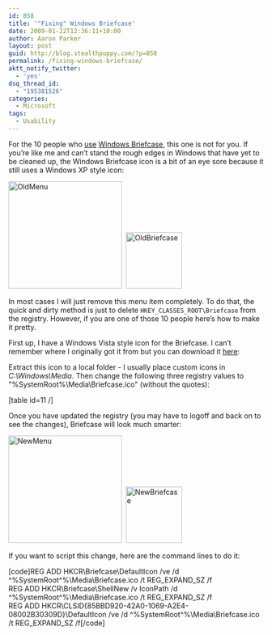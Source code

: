 ```yaml
---
id: 858
title: '"Fixing" Windows Briefcase'
date: 2009-01-22T12:36:11+10:00
author: Aaron Parker
layout: post
guid: http://blog.stealthpuppy.com/?p=858
permalink: /fixing-windows-briefcase/
aktt_notify_twitter:
  - 'yes'
dsq_thread_id:
  - "195381526"
categories:
  - Microsoft
tags:
  - Usability
---
```

For the 10 people who [use](http://support.microsoft.com/kb/307885) [Windows Briefcase](http://en.wikipedia.org/wiki/Briefcase_%28Microsoft_Windows%29), this one is not for you. If you’re like me and can’t stand the rough edges in Windows that have yet to be cleaned up, the Windows Briefcase icon is a bit of an eye sore because it still uses a Windows XP style icon:

[<img style="border-right-width: 0px; display: inline; border-top-width: 0px; border-bottom-width: 0px; border-left-width: 0px" title="OldMenu" src="https://stealthpuppy.com/wp-content/uploads/2009/01/oldmenu-thumb.png" border="0" alt="OldMenu" width="224" height="212" />](https://stealthpuppy.com/wp-content/uploads/2009/01/oldmenu.png)  [<img style="border-bottom: 0px; border-left: 0px; display: inline; border-top: 0px; border-right: 0px" title="OldBriefcase" src="https://stealthpuppy.com/wp-content/uploads/2009/01/oldbriefcase-thumb.png" border="0" alt="OldBriefcase" width="111" height="111" />](https://stealthpuppy.com/wp-content/uploads/2009/01/oldbriefcase.png)

In most cases I will just remove this menu item completely. To do that, the quick and dirty method is just to delete `HKEY_CLASSES_ROOT\Briefcase` from the registry. However, if you are one of those 10 people here’s how to make it pretty.

First up, I have a Windows Vista style icon for the Briefcase. I can’t remember where I originally got it from but you can download it [here](http://cid-74b5baa3414de283.skydrive.live.com/self.aspx/Public/Icons/Briefcase%20Icon.zip):



Extract this icon to a local folder - I usually place custom icons in _C:\Windows\Media_. Then change the following three registry values to "%SystemRoot%\Media\Briefcase.ico" (without the quotes):

[table id=11 /]

Once you have updated the registry (you may have to logoff and back on to see the changes), Briefcase will look much smarter:

[<img style="border-right-width: 0px; display: inline; border-top-width: 0px; border-bottom-width: 0px; border-left-width: 0px" title="NewMenu" src="https://stealthpuppy.com/wp-content/uploads/2009/01/newmenu-thumb.png" border="0" alt="NewMenu" width="224" height="212" />](https://stealthpuppy.com/wp-content/uploads/2009/01/newmenu.png)  [<img style="border-right-width: 0px; display: inline; border-top-width: 0px; border-bottom-width: 0px; border-left-width: 0px" title="NewBriefcase" src="https://stealthpuppy.com/wp-content/uploads/2009/01/newbriefcase-thumb.png" border="0" alt="NewBriefcase" width="111" height="111" />](https://stealthpuppy.com/wp-content/uploads/2009/01/newbriefcase.png)

If you want to script this change, here are the command lines to do it:

[code]REG ADD HKCR\Briefcase\DefaultIcon /ve /d ^%SystemRoot^%\Media\Briefcase.ico /t REG\_EXPAND\_SZ /f  
REG ADD HKCR\Briefcase\ShellNew /v IconPath /d ^%SystemRoot^%\Media\Briefcase.ico /t REG\_EXPAND\_SZ /f  
REG ADD HKCR\CLSID\{85BBD920-42A0-1069-A2E4-08002B30309D}\DefaultIcon /ve /d ^%SystemRoot^%\Media\Briefcase.ico /t REG\_EXPAND\_SZ /f[/code]